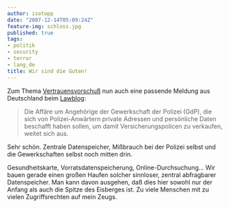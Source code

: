 ```yaml
---
author: isotopp
date: "2007-12-14T05:09:24Z"
feature-img: schloss.jpg
published: true
tags:
- politik
- security
- terror
- lang_de
title: Wir sind die Guten!
---
```

Zum Thema
[Vertrauensvorschuß](../2008-05-30-vertrauensvorschu-ii)
nun auch eine passende Meldung aus Deutschland beim
[Lawblog](http://www.lawblog.de/index.php/archives/2007/12/13/privatadressen-aus-dem-polizeicomputer/):

> Die Affäre um Angehörige der Gewerkschaft der Polizei (GdP), die sich von
> Polizei-Anwärtern private Adressen und persönliche Daten beschafft haben
> sollen, um damit Versicherungspolicen zu verkaufen, weitet sich aus.

Sehr schön. Zentrale Datenspeicher, Mißbrauch bei der Polizei selbst und die
Gewerkschaften selbst noch mitten drin.

Gesundheitskarte, Vorratsdatenspeicherung, Online-Durchsuchung... Wir bauen
gerade einen großen Haufen solcher sinnloser, zentral abfragbarer
Datenspeicher. Man kann davon ausgehen, daß dies hier sowohl nur der Anfang
als auch die Spitze des Eisberges ist. Zu viele Menschen mit zu vielen
Zugriffsrechten auf mein Zeugs.
